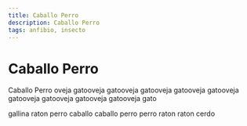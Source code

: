 ```yaml
---
title: Caballo Perro
description: Caballo Perro
tags: anfibio, insecto
---
```


# Caballo Perro

Caballo Perro oveja gatooveja gatooveja gatooveja gatooveja gatooveja gatooveja gatooveja gatooveja gatooveja gato

gallina raton perro caballo caballo perro perro raton raton cerdo